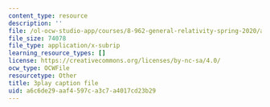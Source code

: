 ```yaml
---
content_type: resource
description: ''
file: /ol-ocw-studio-app/courses/8-962-general-relativity-spring-2020/a6c6de29aaf4597ca3c7a4017cd23b29_OIjLUzS6SQA.vtt
file_size: 74078
file_type: application/x-subrip
learning_resource_types: []
license: https://creativecommons.org/licenses/by-nc-sa/4.0/
ocw_type: OCWFile
resourcetype: Other
title: 3play caption file
uid: a6c6de29-aaf4-597c-a3c7-a4017cd23b29
---
```

